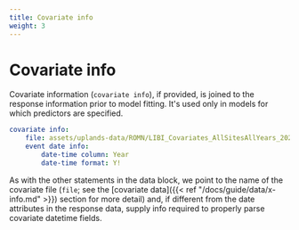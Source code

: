 ```yaml
---
title: Covariate info
weight: 3
---
```


# Covariate info
Covariate information (`covariate info`), if provided, is joined to the response information prior to model fitting. It's used only in models for which predictors are specified.

```yml
covariate info:
    file: assets/uplands-data/ROMN/LIBI_Covariates_AllSitesAllYears_20201104_Through2016_with_exotics.csv
    event date info:
        date-time column: Year
        date-time format: Y!
```

As with the other statements in the data block, we point to the name of the covariate file (`file`; see the [covariate data]({{< ref "/docs/guide/data/x-info.md" >}}) section for more detail) and, if different from the date attributes in the response data, supply info required to properly parse covariate datetime fields.